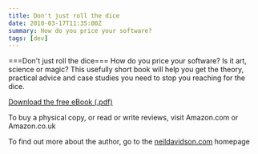 ```yaml
---
title: Don't just roll the dice
date: 2010-03-17T11:35:00Z
summary: How do you price your software?
tags: [dev]
---
```


===Don't just roll the dice===
How do you price your software? Is it art, science or magic? This usefully short book will help you get the theory, practical advice and case studies you need to stop you reaching for the dice.

[Download the free eBook (.pdf)](http://downloads.businessofsoftware.org/dontjustrollthedice.pdf)

To buy a physical copy, or read or write reviews, visit Amazon.com or Amazon.co.uk

To find out more about the author, go to the [neildavidson.com](neildavidson.com) homepage

 